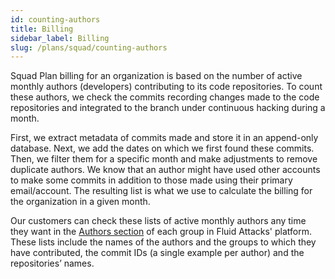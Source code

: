 ```yaml
---
id: counting-authors
title: Billing
sidebar_label: Billing
slug: /plans/squad/counting-authors
---
```


Squad Plan billing for an
organization is based on
the number of active monthly authors
(developers) contributing
to its code repositories.
To count these authors,
we check the commits recording
changes made to the code
repositories and integrated
to the branch under continuous
hacking during a month.

First,
we extract metadata of commits
made and store it in an
append-only database.
Next,
we add the dates on which we
first found these commits.
Then,
we filter them for a specific
month and make adjustments to
remove duplicate authors.
We know that an author might
have used other accounts to
make some commits in addition
to those made using their
primary email/account.
The resulting list is what we
use to calculate the billing
for the organization in a given month.

Our customers can check these
lists of active monthly authors
any time they want in the
[Authors section](/tech/platform/groups/authors/)
of each group in Fluid Attacks' platform.
These lists include the names
of the authors and the groups to
which they have contributed,
the commit IDs
(a single example per author)
and the repositories’ names.
